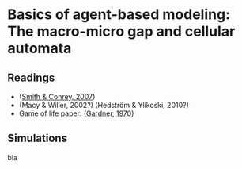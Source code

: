 # **Basics of agent-based modeling: The macro-micro gap and cellular automata**

## Readings
- ([Smith & Conrey, 2007](https://journals.sagepub.com/doi/abs/10.1177/1088868306294789)) 
- (Macy & Willer, 2002?) (Hedström & Ylikoski, 2010?)
- Game of life paper: ([Gardner, 1970](http://web.stanford.edu/class/sts145/Library/life.pdf))

## Simulations

bla
